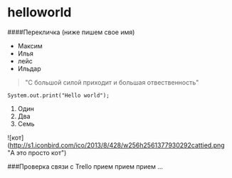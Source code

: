 # helloworld
####Перекличка (ниже пишем свое имя)
- Максим
- Илья
- лейс
- Ильдар

> "С большой силой приходит и большая отвественность"

`System.out.print("Hello world");`

1. Один
2. Два
7. Семь

![кот] (http://s1.iconbird.com/ico/2013/8/428/w256h2561377930292cattied.png "А это просто кот")

###Проверка связи с Trello
прием прием прием
...
